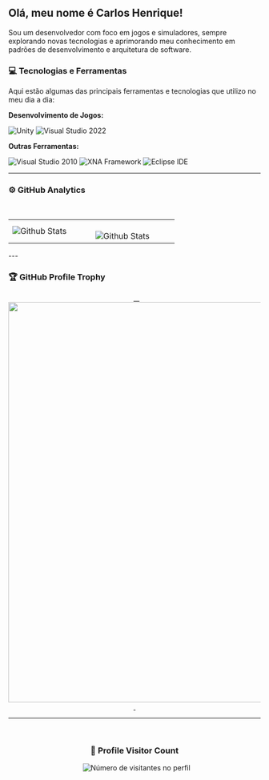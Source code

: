 ## Olá, meu nome é Carlos Henrique!

<p>
  Sou um desenvolvedor com foco em jogos e simuladores, sempre explorando novas tecnologias e aprimorando meu conhecimento em padrões de desenvolvimento e arquitetura de software.
</p>

### 💻 Tecnologias e Ferramentas

Aqui estão algumas das principais ferramentas e tecnologias que utilizo no meu dia a dia:

**Desenvolvimento de Jogos:**
<p>
  <img src="https://img.shields.io/badge/Unity-100000?style=for-the-badge&logo=unity&logoColor=white" alt="Unity" />
  <img src="https://img.shields.io/badge/Visual_Studio-2022-5C2D91?style=for-the-badge&logo=visualstudio&logoColor=white" alt="Visual Studio 2022" />
</p>

**Outras Ferramentas:**
<p>
  <img src="https://img.shields.io/badge/Visual_Studio-2010-5C2D91?style=for-the-badge&logo=visualstudio&logoColor=white" alt="Visual Studio 2010" />
  <img src="https://img.shields.io/badge/XNA_Framework-4.0-6A4B9C?style=for-the-badge" alt="XNA Framework" />
  <img src="https://img.shields.io/badge/Eclipse-2C2255?style=for-the-badge&logo=eclipseide&logoColor=white" alt="Eclipse IDE" />
</p>

---

### ⚙️ GitHub Analytics

<table>
  <tr>
    <td>
      <img
        align="left"
        src="https://github-readme-stats.vercel.app/api/top-langs/?username=chspDEV&theme=dark&hide_border=false&include_all_commits=true&count_private=true&layout=compact"
        alt="Github Stats"
      />
    </td>
    <td>
      <br />
      <img
        align="left"
        src="https://github-readme-streak-stats.herokuapp.com/?user=chspDEV&theme=dark&hide_border=false"
        alt="Github Stats"
      />
    </td>
  </tr>
</table>

--- 

### 🏆 GitHub Profile Trophy

<p align="center">
  <a
    href="https://github.com/ryo-ma/github-profile-trophy"
    title="repositório de troféus"
  >
    <img
      width="800"
      src="https://github-profile-trophy.vercel.app/?username=chspDEV&column=8&theme=darkhub&no-frame=true&no-bg=true"
    />
  </a>
</p>

---

<div align="center">
  <h3><b>📍 Profile Visitor Count</b></h3>
</div>

<p align="center">
  <img
    src="https://profile-counter.glitch.me/chspDEV/count.svg"
    alt="Número de visitantes no perfil"
  />
</p>
